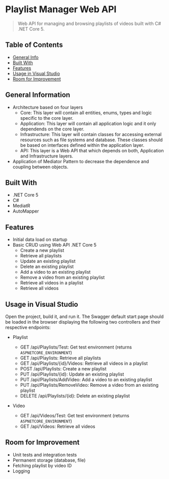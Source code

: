 # Playlist Manager Web API
> Web API for managing and browsing playlists of videos built with C# .NET Core 5.


## Table of Contents
* [General Info](#general-information)
* [Built With](#built-with)
* [Features](#features)
* [Usage in Visual Studio](#usage)
* [Room for Improvement](#room-for-improvement)


## General Information
* Architecture based on four layers
	- Core: This layer will contain all entities, enums, types and logic specific to the core layer.
	- Application: This layer will contain all application logic and it only dependends on the core layer.
	- Infrastructure: This layer will contain classes for accessing external resources such as file systems and database. These classes should be based on interfaces defined within the application layer.
	- API: This layer is a Web API that which depends on both, Application and Infrastructure layers.
* Application of Mediator Pattern to decrease the dependence and coupling between objects.


## Built With
- .NET Core 5
- C#
- MediatR
- AutoMapper


## Features
* Initial data load on startup
* Basic CRUD using Web API .NET Core 5
	- Create a new playlist
	- Retrieve all playlists
	- Update an existing playlist
	- Delete an existing playlist
	- Add a video to an existing playlist
	- Remove a video from an existing playlist
	- Retrieve all videos in a playlist
	- Retrieve all videos


## Usage in Visual Studio
Open the project, build it, and run it.
The Swagger default start page should be loaded in the browser displaying the following two controllers and their respective endpoints:
* Playlist
	- GET ​/api​/Playlists​/Test: Get test environment (returns `ASPNETCORE_ENVIRONMENT`)
	- GET ​/api​/Playlists: Retrieve all playlists
	- GET ​/api​/Playlists​/{id}​/Videos: Retrieve all videos in a playlist
	- POST ​/api​/Playlists: Create a new playlist
	- PUT ​/api​/Playlists​/{id}: Update an existing playlist
	- PUT ​/api​/Playlists​/AddVideo: Add a video to an existing playlist
	- PUT ​/api​/Playlists​/RemoveVideo: Remove a video from an existing playlist
	- DELETE ​/api​/Playlists​/{id}: Delete an existing playlist

* Video
	- GET ​/api​/Videos​/Test: Get test environment (returns `ASPNETCORE_ENVIRONMENT`)
	- GET ​/api​/Videos: Retrieve all videos


## Room for Improvement
- Unit tests and integration tests
- Permanent storage (database, file)
- Fetching playlist by video ID
- Logging